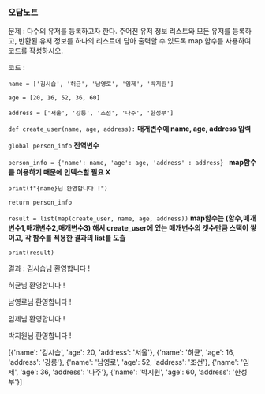 ### 오답노트

문제 : 다수의 유저를 등록하고자 한다. 주어진 유저 정보 리스트와 모든 유저를 등록하고, 반환된 유저 정보를 하나의 리스트에 담아 출력할 수 있도록 map 함수를 사용하여 코드를 작성하시오.

코드 :

`name = ['김시습', '허균', '남영로', '임제', '박지원']`

`age = [20, 16, 52, 36, 60]`

`address = ['서울', '강릉', '조선', '나주', '한성부']`

`def create_user(name, age, address):`
**매개변수에 name, age, address 입력**

`global person_info` **전역변수**

`person_info = {'name': name, 'age': age, 'address' : address} ` **map함수를 이용하기 때문에 인덱스할 필요 X**

`print(f"{name}님 환영합니다 !")`

`return person_info`

`result = list(map(create_user, name, age, address))` **map함수는 (함수,매개변수1,매개변수2,매개변수3) 해서 create_user에 있는 매개변수의 갯수만큼 스택이 쌓이고, 각 함수를 적용한 결과의 list를 도출**

`print(result)`

결과 :
김시습님 환영합니다 !

허균님 환영합니다 !

남영로님 환영합니다 !

임제님 환영합니다 !

박지원님 환영합니다 !

[{'name': '김시습', 'age': 20, 'address': '서울'}, {'name': '허균', 'age': 16, 'address': '강릉'}, {'name': '남영로', 'age': 52, 'address': '조선'}, {'name': '임제', 'age': 36, 'address': '나주'}, {'name': '박지원', 'age': 60, 'address': '한성부'}]
